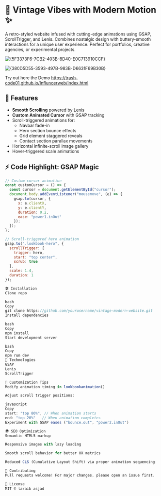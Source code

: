 # 🎩 Vintage Vibes with Modern Motion ✨

A retro-styled website infused with cutting-edge animations using GSAP, ScrollTrigger, and Lenis. Combines nostalgic design with buttery-smooth interactions for a unique user experience. Perfect for portfolios, creative agencies, or experimental projects.

![{5F3373F6-7CB2-403B-8D40-E0C713910CCF}](https://github.com/user-attachments/assets/d638c1ba-840f-4388-99a0-8da8277d4f3f)



![{380D5D55-3593-497B-983B-D6631F69B30B}](https://github.com/user-attachments/assets/95d0c1a5-fb2c-4880-b7d8-7ca783018661)


Try out here the Demo https://trash-code01.github.io/Influncerweb/Index.html

## 🚀 Features
- **Smooth Scrolling** powered by Lenis
- **Custom Animated Cursor** with GSAP tracking
- Scroll-triggered animations for:
  - Navbar fade-in
  - Hero section bounce effects
  - Grid element staggered reveals
  - Contact section parallax movements
- Horizontal infinite-scroll image gallery
- Hover-triggered scale animations

## ⚡ Code Highlight: GSAP Magic
```javascript
// Custom cursor animation
const customCursor = () => {
  const cursor = document.getElementById("cursor");
  document.body.addEventListener("mousemove", (e) => {
    gsap.to(cursor, {
      x: e.clientX,
      y: e.clientY,
      duration: 0.2,
      ease: "power1.inOut"
    });
  });
};

// Scroll-triggered hero animation
gsap.to(".lookbook-hero", {
  scrollTrigger: {
    trigger: hero,
    start: "top center",
    scrub: true
  },
  scale: 1.4,
  duration: 1
});

🛠️ Installation
Clone repo

bash
Copy
git clone https://github.com/yourusername/vintage-modern-website.git
Install dependencies

bash
Copy
npm install
Start development server

bash
Copy
npm run dev
🌟 Technologies
GSAP
Lenis
ScrollTrigger

🎨 Customization Tips
Modify animation timing in lookbookanimation()

Adjust scroll trigger positions:

javascript
Copy
start: "top 80%", // When animation starts
end: "top 20%"   // When animation completes
Experiment with GSAP eases ("bounce.out", "power2.inOut")

🌍 SEO Optimization
Semantic HTML5 markup

Responsive images with lazy loading

Smooth scroll behavior for better UX metrics

Reduced CLS (Cumulative Layout Shift) via proper animation sequencing

🤝 Contributing
Pull requests welcome! For major changes, please open an issue first.

📜 License
MIT © laraib asjad
